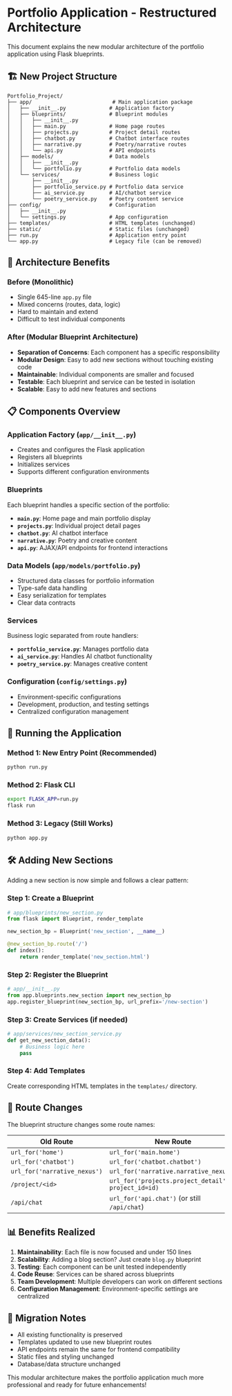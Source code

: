 # Portfolio Application - Restructured Architecture

This document explains the new modular architecture of the portfolio application using Flask blueprints.

## 🏗️ New Project Structure

```
Portfolio_Project/
├── app/                          # Main application package
│   ├── __init__.py              # Application factory
│   ├── blueprints/              # Blueprint modules
│   │   ├── __init__.py
│   │   ├── main.py              # Home page routes
│   │   ├── projects.py          # Project detail routes  
│   │   ├── chatbot.py           # Chatbot interface routes
│   │   ├── narrative.py         # Poetry/narrative routes
│   │   └── api.py               # API endpoints
│   ├── models/                  # Data models
│   │   ├── __init__.py
│   │   └── portfolio.py         # Portfolio data models
│   └── services/                # Business logic
│       ├── __init__.py
│       ├── portfolio_service.py # Portfolio data service
│       ├── ai_service.py        # AI/chatbot service
│       └── poetry_service.py    # Poetry content service
├── config/                      # Configuration
│   ├── __init__.py
│   └── settings.py              # App configuration
├── templates/                   # HTML templates (unchanged)
├── static/                      # Static files (unchanged)
├── run.py                       # Application entry point
└── app.py                       # Legacy file (can be removed)
```

## 🎯 Architecture Benefits

### **Before (Monolithic)**
- Single 645-line `app.py` file
- Mixed concerns (routes, data, logic)
- Hard to maintain and extend
- Difficult to test individual components

### **After (Modular Blueprint Architecture)**
- **Separation of Concerns**: Each component has a specific responsibility
- **Modular Design**: Easy to add new sections without touching existing code
- **Maintainable**: Individual components are smaller and focused
- **Testable**: Each blueprint and service can be tested in isolation
- **Scalable**: Easy to add new features and sections

## 📋 Components Overview

### **Application Factory (`app/__init__.py`)**
- Creates and configures the Flask application
- Registers all blueprints
- Initializes services
- Supports different configuration environments

### **Blueprints**
Each blueprint handles a specific section of the portfolio:

- **`main.py`**: Home page and main portfolio display
- **`projects.py`**: Individual project detail pages
- **`chatbot.py`**: AI chatbot interface
- **`narrative.py`**: Poetry and creative content
- **`api.py`**: AJAX/API endpoints for frontend interactions

### **Data Models (`app/models/portfolio.py`)**
- Structured data classes for portfolio information
- Type-safe data handling
- Easy serialization for templates
- Clear data contracts

### **Services**
Business logic separated from route handlers:

- **`portfolio_service.py`**: Manages portfolio data
- **`ai_service.py`**: Handles AI chatbot functionality
- **`poetry_service.py`**: Manages creative content

### **Configuration (`config/settings.py`)**
- Environment-specific configurations
- Development, production, and testing settings
- Centralized configuration management

## 🚀 Running the Application

### **Method 1: New Entry Point (Recommended)**
```bash
python run.py
```

### **Method 2: Flask CLI**
```bash
export FLASK_APP=run.py
flask run
```

### **Method 3: Legacy (Still Works)**
```bash
python app.py
```

## 🛠️ Adding New Sections

Adding a new section is now simple and follows a clear pattern:

### **Step 1: Create a Blueprint**
```python
# app/blueprints/new_section.py
from flask import Blueprint, render_template

new_section_bp = Blueprint('new_section', __name__)

@new_section_bp.route('/')
def index():
    return render_template('new_section.html')
```

### **Step 2: Register the Blueprint**
```python
# app/__init__.py
from app.blueprints.new_section import new_section_bp
app.register_blueprint(new_section_bp, url_prefix='/new-section')
```

### **Step 3: Create Services (if needed)**
```python
# app/services/new_section_service.py
def get_new_section_data():
    # Business logic here
    pass
```

### **Step 4: Add Templates**
Create corresponding HTML templates in the `templates/` directory.

## 🔗 Route Changes

The blueprint structure changes some route names:

| Old Route | New Route |
|-----------|-----------|
| `url_for('home')` | `url_for('main.home')` |
| `url_for('chatbot')` | `url_for('chatbot.chatbot')` |
| `url_for('narrative_nexus')` | `url_for('narrative.narrative_nexus')` |
| `/project/<id>` | `url_for('projects.project_detail', project_id=id)` |
| `/api/chat` | `url_for('api.chat')` (or still `/api/chat`) |

## 📊 Benefits Realized

1. **Maintainability**: Each file is now focused and under 150 lines
2. **Scalability**: Adding a blog section? Just create `blog.py` blueprint
3. **Testing**: Each component can be unit tested independently
4. **Code Reuse**: Services can be shared across blueprints
5. **Team Development**: Multiple developers can work on different sections
6. **Configuration Management**: Environment-specific settings are centralized

## 🔄 Migration Notes

- All existing functionality is preserved
- Templates updated to use new blueprint routes
- API endpoints remain the same for frontend compatibility
- Static files and styling unchanged
- Database/data structure unchanged

This modular architecture makes the portfolio application much more professional and ready for future enhancements!

